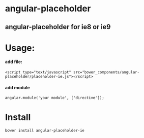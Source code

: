 # angular-placeholder
## angular-placeholder for ie8 or ie9
# Usage:
#### add file:
```
<script type="text/javascript" src="bower_components/angular-placeholder/placeholder-ie.js"></script>
```
#### add module 
```
angular.module('your module', ['directive']); 
```
# Install
```
bower install angular-placeholder-ie 
```
